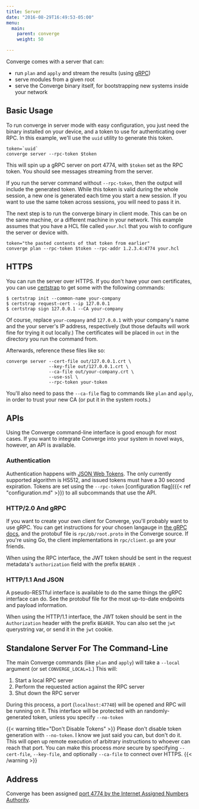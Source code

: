 ```yaml
---
title: Server
date: "2016-08-29T16:49:53-05:00"
menu:
  main:
    parent: converge
    weight: 50

---
```


Converge comes with a server that can:

- run `plan` and `apply` and stream the results (using
  [gRPC](http://www.grpc.io/))
- serve modules from a given root
- serve the Converge binary itself, for bootstrapping new systems inside your
  network

## Basic Usage

To run converge in server mode with easy configuration, you just need
the binary installed on your device, and a token to use for authenticating over
RPC. In this example, we'll use the `uuid` utility to generate this token.

```shell
token=`uuid`
converge server --rpc-token $token
```

This will spin up a gRPC server on port 4774, with `$token` set as the RPC
token. You should see messages streaming from the server.

If you run the server command without `--rpc-token`, then the output will
include the generated token. While this token is valid during the whole
session, a new one is generated each time you start a new session. If you want
to use the same token across sessions, you will need to pass it in.

The next step is to run the converge binary in client mode. This can be on
the same machine, or a different machine in your network. This example assumes
that you have a HCL file called `your.hcl` that you wish to configure the
server or device with.

```shell
token="the pasted contents of that token from earlier"
converge plan --rpc-token $token --rpc-addr 1.2.3.4:4774 your.hcl
```

## HTTPS

You can run the server over HTTPS. If you don't have your own certificates, you
can use [certstrap](https://github.com/square/certstrap) to get some with the
following commands:

```shell
$ certstrap init --common-name your-company
$ certstrap request-cert --ip 127.0.0.1
$ certstrap sign 127.0.0.1 --CA your-company
```

Of course, replace `your-company` and `127.0.0.1` with your company's name and
the your server's IP address, respectively (but those defaults will work fine
for trying it out locally.) The certificates will be placed in `out` in the
directory you run the command from.

Afterwards, reference these files like so:

```shell
converge server --cert-file out/127.0.0.1.crt \
                --key-file out/127.0.0.1.crt \
                --ca-file out/your-company.crt \
                --use-ssl \
                --rpc-token your-token
```

You'll also need to pass the `--ca-file` flag to commands like `plan` and
`apply`, in order to trust your new CA (or put it in the system roots.)

## APIs

Using the Converge command-line interface is good enough for most cases. If you
want to integrate Converge into your system in novel ways, however, an API is
available.

### Authentication

Authentication happens with [JSON Web Tokens](https://jwt.io/). The only
currently supported algorithm is HS512, and issued tokens must have a 30 second
expiration. Tokens are set using the `--rpc-token` [configuration flag]({{< ref
"configuration.md" >}}) to all subcommands that use the API.

### HTTP/2.0 And gRPC

If you want to create your own client for Converge, you'll probably want to use
gRPC. You can get instructions for your chosen langauge in
[the gRPC docs](http://www.grpc.io/docs/), and the protobuf file is
`rpc/pb/root.proto` in the Converge source. If you're using Go, the client
implementations in `rpc/client.go` are your friends.

When using the RPC interface, the JWT token should be sent in the request
metadata's `authorization` field with the prefix `BEARER `.

### HTTP/1.1 And JSON

A pseudo-RESTful interface is available to do the same things the gRPC interface
can do. See the protobuf file for the most up-to-date endpoints and payload
information.

When using the HTTP/1.1 interface, the JWT token should be sent in the
`Authorization` header with the prefix `BEARER`. You can also set the `jwt`
querystring var, or send it in the `jwt` cookie.

## Standalone Server For The Command-Line

The main Converge commands (like `plan` and `apply`) will take a `--local`
argument (or set `CONVERGE_LOCAL=1`.) This will:

1. Start a local RPC server
2. Perform the requested action against the RPC server
3. Shut down the RPC server

During this process, a port (`localhost:47740`) will be opened and RPC will be
running on it. This interface will be protected with an randomly-generated
token, unless you specify `--no-token`

{{< warning title="Don't Disable Tokens" >}}
Please don't disable token generation with `--no-token`. I know we just said you
can, but don't do it. This will open up remote execution of arbitrary
instructions to whoever can reach that port. You can make this process *more*
secure by specifying `--cert-file`, `--key-file`, and optionally `--ca-file` to
connect over HTTPS.
{{< /warning >}}

## Address

Converge has been assigned
[port 4774 by the Internet Assigned Numbers Authority](http://www.iana.org/assignments/service-names-port-numbers/service-names-port-numbers.xhtml?search=4774).
